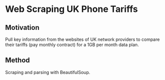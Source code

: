 # Web Scraping UK Phone Tariffs

## Motivation
Pull key information from the websites of UK network providers to compare their tariffs (pay monthly contract) for a 1GB per month data plan.

## Method
Scraping and parsing with BeautifulSoup.
